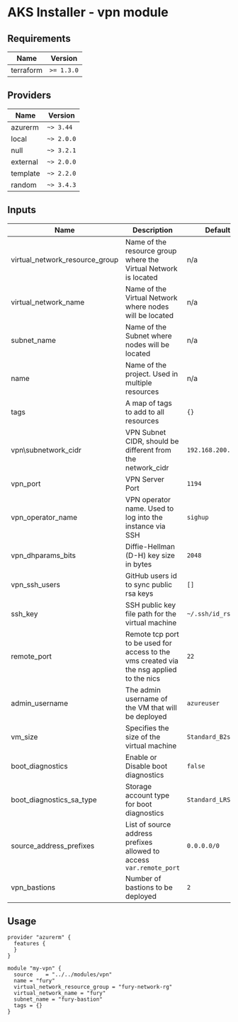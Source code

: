 <!-- BEGIN_TF_DOCS -->

# AKS Installer - vpn module

<!-- <KFD-DOCS> -->

## Requirements

| Name      | Version   |
|-----------|-----------|
| terraform | `>= 1.3.0` |

## Providers

| Name    | Version   |
|---------|-----------|
|azurerm  | `~> 3.44` |
|local    | `~> 2.0.0`|
|null     | `~> 3.2.1`|
|external | `~> 2.0.0`|
|template | `~> 2.2.0`|
|random   | `~> 3.4.3`|

## Inputs

| Name | Description | Default | Required |
|------|-------------|---------|:--------:|
| virtual\_network\_resource\_group | Name of the resource group where the Virtual Network is located | n/a | yes
| virtual\_network\_name | Name of the Virtual Network where nodes will be located | n/a | yes
| subnet\_name | Name of the Subnet where nodes will be located | n/a | yes
| name | Name of the project. Used in multiple resources | n/a | yes |
| tags | A map of tags to add to all resources | `{}` | no
| vpn\subnetwork_cidr | VPN Subnet CIDR, should be different from the network_cidr | `192.168.200.0/24` | no
| vpn\_port | VPN Server Port | `1194` | no
| vpn\_operator\_name | VPN operator name. Used to log into the instance via SSH | `sighup` | no
| vpn\_dhparams\_bits | Diffie-Hellman (D-H) key size in bytes | `2048` | no
| vpn\_ssh\_users | GitHub users id to sync public rsa keys | `[]` | no
| ssh\_key | SSH public key file path for the virtual machine | `~/.ssh/id_rsa.pub` | no
| remote\_port | Remote tcp port to be used for access to the vms created via the nsg applied to the nics | `22` | no
| admin\_username | The admin username of the VM that will be deployed | `azureuser` | no
| vm\_size | Specifies the size of the virtual machine | `Standard_B2s` | no
| boot\_diagnostics | Enable or Disable boot diagnostics | `false` | no
| boot\_diagnostics\_sa\_type | Storage account type for boot diagnostics | `Standard_LRS` | no
| source\_address\_prefixes | List of source address prefixes allowed to access `var.remote_port` | `0.0.0.0/0` | no
| vpn\_bastions | Number of bastions to be deployed | `2` | no

## Usage

```hcl
provider "azurerm" {
  features {
  }
}

module "my-vpn" {
  source    = "../../modules/vpn"
  name = "fury"
  virtual_network_resource_group = "fury-network-rg"
  virtual_network_name = "fury"
  subnet_name = "fury-bastion"
  tags = {}
}


```

<!-- </KFD-DOCS> -->
<!-- END_TF_DOCS -->
